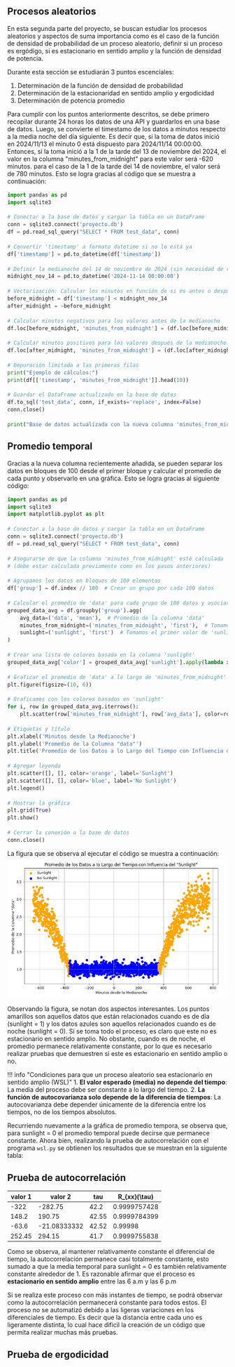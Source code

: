 ## Procesos aleatorios 
En esta segunda parte del proyecto, se buscan estudiar los procesos aleatorios y aspectos de suma importancia como es el caso de la función de densidad de probabilidad de un proceso aleatorio, definir si un proceso es ergódigo, si es estacionario en sentido amplio y la función de densidad de potencia.

Durante esta sección se estudiarán 3 puntos escenciales:

1. Determinación de la función de densidad de probabilidad
2. Determinación de la estacionaridad en sentido amplio y ergodicidad
3. Determinación de potencia promedio

Para cumplir con los puntos anteriormente descritos, se debe primero recopilar durante 24 horas los datos de una API y guardarlos en una base de datos. Luego, se convierte el timestamo de los datos a minutos respecto a la media noche del día siguiente. Es decir que, si la toma de datos inició en 2024/11/13 el minuto 0 está dispuesto para 2024/11/14 00:00:00. Entonces, si la toma inició a la 1 de la tarde del 13 de noviembre del 2024, el valor en la columna "minutes_from_midnight" para este valor será -620 minutos. para el caso de la 1 de la tarde del 14 de noviembre, el valor será de 780 minutos. Esto se logra gracias al código que se muestra a continuación:

```python title="time_since_12.py"
import pandas as pd
import sqlite3

# Conectar a la base de datos y cargar la tabla en un DataFrame
conn = sqlite3.connect('proyecto.db')
df = pd.read_sql_query("SELECT * FROM test_data", conn)

# Convertir 'timestamp' a formato datetime si no lo está ya
df['timestamp'] = pd.to_datetime(df['timestamp'])

# Definir la medianoche del 14 de noviembre de 2024 (sin necesidad de recalcular en cada fila)
midnight_nov_14 = pd.to_datetime('2024-11-14 00:00:00')

# Vectorización: Calcular los minutos en función de si es antes o después de la medianoche
before_midnight = df['timestamp'] < midnight_nov_14
after_midnight = ~before_midnight

# Calcular minutos negativos para los valores antes de la medianoche
df.loc[before_midnight, 'minutes_from_midnight'] = (df.loc[before_midnight, 'timestamp'] - midnight_nov_14).dt.total_seconds() / 60

# Calcular minutos positivos para los valores después de la medianoche
df.loc[after_midnight, 'minutes_from_midnight'] = (df.loc[after_midnight, 'timestamp'] - midnight_nov_14).dt.total_seconds() / 60

# Depuración limitada a las primeras filas
print("Ejemplo de cálculos:")
print(df[['timestamp', 'minutes_from_midnight']].head(10))

# Guardar el DataFrame actualizado en la base de datos
df.to_sql('test_data', conn, if_exists='replace', index=False)
conn.close()

print("Base de datos actualizada con la nueva columna 'minutes_from_midnight'.")
```

## Promedio temporal

Gracias a la nueva columna recientemente añadida, se pueden separar los datos en bloques de 100 desde el primer bloque y calcular el promedio de cada punto y observarlo en una gráfica. Esto se logra gracias al siguiente código:

```python title="promedio_temporal.py"
import pandas as pd
import sqlite3
import matplotlib.pyplot as plt

# Conectar a la base de datos y cargar la tabla en un DataFrame
conn = sqlite3.connect('proyecto.db')
df = pd.read_sql_query("SELECT * FROM test_data", conn)

# Asegurarse de que la columna 'minutes_from_midnight' esté calculada
# (debe estar calculada previamente como en los pasos anteriores)

# Agrupamos los datos en bloques de 100 elementos
df['group'] = df.index // 100  # Crear un grupo por cada 100 datos

# Calcular el promedio de 'data' para cada grupo de 100 datos y asociarlo con 'minutes_from_midnight'
grouped_data_avg = df.groupby('group').agg(
    avg_data=('data', 'mean'),  # Promedio de la columna 'data'
    minutes_from_midnight=('minutes_from_midnight', 'first'),  # Tomamos el primer valor de 'minutes_from_midnight' para cada grupo
    sunlight=('sunlight', 'first')  # Tomamos el primer valor de 'sunlight' para cada grupo
)

# Crear una lista de colores basada en la columna 'sunlight'
grouped_data_avg['color'] = grouped_data_avg['sunlight'].apply(lambda x: 'orange' if x else 'blue')

# Graficar el promedio de 'data' a lo largo de 'minutes_from_midnight'
plt.figure(figsize=(10, 6))

# Graficamos con los colores basados en 'sunlight'
for i, row in grouped_data_avg.iterrows():
    plt.scatter(row['minutes_from_midnight'], row['avg_data'], color=row['color'])

# Etiquetas y título
plt.xlabel('Minutos desde la Medianoche')
plt.ylabel('Promedio de la Columna "data"')
plt.title('Promedio de los Datos a lo Largo del Tiempo con Influencia del "Sunlight"')

# Agregar leyenda
plt.scatter([], [], color='orange', label='Sunlight')
plt.scatter([], [], color='blue', label='No Sunlight')
plt.legend()

# Mostrar la gráfica
plt.grid(True)
plt.show()

# Cerrar la conexión a la base de datos
conn.close()
```
La figura que se observa al ejecutar el código se muestra a continuación:
![Promedio Temporal](img/promedio_temporal.png)

Observando la figura, se notan dos aspectos interesantes. Los puntos amarillos son aquellos datos que están relacionados cuando es de día (sunlight = 1) y los datos azules son aquellos relacionados cuando es de noche (sunlight = 0). Si se toma todo el proceso, es claro que este no es estacionario en sentido amplio. No obstante, cuando es de noche, el promedio permanece relativamente constante, por lo que es necesario realizar pruebas que demuestren si este es estacionario en sentido amplio o no.

!!! info "Condiciones para que un proceso aleatorio sea estacionario en sentido amplio (WSL)"
    1. **El valor esperado (media) no depende del tiempo**: La media del proceso debe ser constante a lo largo del tiempo.
    2. **La función de autocovarianza solo depende de la diferencia de tiempos**: La autocovarianza debe depender únicamente de la diferencia entre los tiempos, no de los tiempos absolutos.

Recurriendo nuevamente a la gráfica de promedio tempora, se observa que, para sunlight = 0 el promedio temporal puede decirse que permanece constante. Ahora bien, realizando la prueba de autocorrelación con el programa ```wsl.py``` se obtienen los resultados que se muestran en la siguiente tabla:

## Prueba de autocorrelación

| valor 1 | valor 2 | tau | R_{xx}(\tau)|
|---------|---------|-----|-------------|
|   -322   |   -282.75   |  42.2  |    0.9999757428      |
|   148.2   |   190.75   |  42.55  |   0.9999784399      |
|   -63.6   |   -21.08333332   |  42.52  |     0.99998   |
|   252.45   |   294.15   |  41.7  |    0.9999755838     |

Como se observa, al mantener relativamente constante el diferencial de tiempo, la autocorrelación permanece casi totalmente constante, esto sumado a que la media temporal para sunlight = 0 es también relativamente constante alrededor de 1. Es razonable afirmar que el proceso es **estacionario en sentido amplio** entre las 6 a.m y las 6 p.m

Si se realiza este proceso con más instantes de tiempo, se podrá observar como la autocorrelación permanecerá constante para todos estos. El proceso no se automatizó debido a las ligeras variaciones en los diferenciales de tiempo. Es decir que la distancia entre cada uno es ligeramente distinta, lo cual hace dificil la creación de un código que permita realizar muchas más pruebas.

## Prueba de ergodicidad

